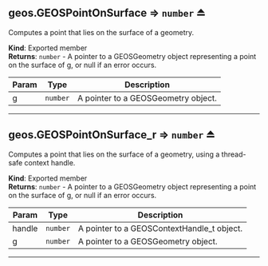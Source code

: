 <a name="exp_module_geos--geos.GEOSPointOnSurface"></a>

## geos.GEOSPointOnSurface ⇒ <code>number</code> ⏏
Computes a point that lies on the surface of a geometry.

**Kind**: Exported member  
**Returns**: <code>number</code> - A pointer to a GEOSGeometry object representing a point on the surface of g, or null if an error occurs.  

| Param | Type | Description |
| --- | --- | --- |
| g | <code>number</code> | A pointer to a GEOSGeometry object. |


---
<a name="exp_module_geos--geos.GEOSPointOnSurface_r"></a>

## geos.GEOSPointOnSurface\_r ⇒ <code>number</code> ⏏
Computes a point that lies on the surface of a geometry, using a thread-safe context handle.

**Kind**: Exported member  
**Returns**: <code>number</code> - A pointer to a GEOSGeometry object representing a point on the surface of g, or null if an error occurs.  

| Param | Type | Description |
| --- | --- | --- |
| handle | <code>number</code> | A pointer to a GEOSContextHandle_t object. |
| g | <code>number</code> | A pointer to a GEOSGeometry object. |


---
